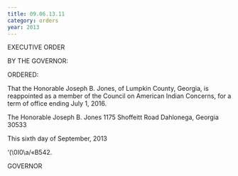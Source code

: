 ```yaml
---
title: 09.06.13.11
category: orders
year: 2013
---
```

 

EXECUTIVE ORDER

BY THE GOVERNOR:

ORDERED:

That the Honorable Joseph B. Jones, of Lumpkin County, Georgia,
is reappointed as a member of the Council on American Indian
Concerns, for a term of office ending July 1, 2016.

The Honorable Joseph B. Jones
1175 Shoffeitt Road
Dahlonega, Georgia 30533

This sixth day of September, 2013

‘(\0I0\a/«B542.

GOVERNOR

